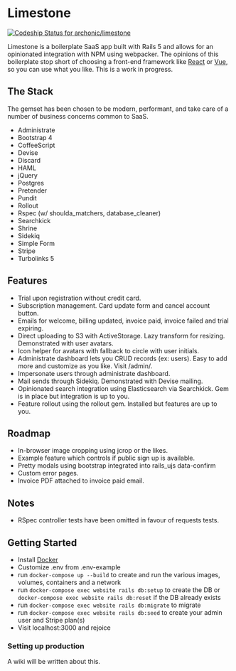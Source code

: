 # Limestone
[ ![Codeship Status for archonic/limestone](https://app.codeship.com/projects/0e5987c0-e048-0135-9d79-3ee50941199c/status?branch=master)](https://app.codeship.com/projects/266527)

Limestone is a boilerplate SaaS app built with Rails 5 and allows for an opinionated integration with NPM using webpacker. The opinions of this boilerplate stop short of choosing a front-end framework like [React](https://facebook.github.io/react/) or [Vue](https://vuejs.org/), so you can use what you like. This is a work in progress.

## The Stack
The gemset has been chosen to be modern, performant, and take care of a number of business concerns common to SaaS.
* Administrate
* Bootstrap 4
* CoffeeScript
* Devise
* Discard
* HAML
* jQuery
* Postgres
* Pretender
* Pundit
* Rollout
* Rspec (w/ shoulda_matchers, database_cleaner)
* Searchkick
* Shrine
* Sidekiq
* Simple Form
* Stripe
* Turbolinks 5

## Features
* Trial upon registration without credit card.
* Subscription management. Card update form and cancel account button.
* Emails for welcome, billing updated, invoice paid, invoice failed and trial expiring.
* Direct uploading to S3 with ActiveStorage. Lazy transform for resizing. Demonstrated with user avatars.
* Icon helper for avatars with fallback to circle with user initials.
* Administrate dashboard lets you CRUD records (ex: users). Easy to add more and customize as you like. Visit /admin/.
* Impersonate users through administrate dashboard.
* Mail sends through Sidekiq. Demonstrated with Devise mailing.
* Opinionated search integration using Elasticsearch via Searchkick. Gem is in place but integration is up to you.
* Feature rollout using the rollout gem. Installed but features are up to you.

## Roadmap
* In-browser image cropping using jcrop or the likes.
* Example feature which controls if public sign up is available.
* Pretty modals using bootstrap integrated into rails_ujs data-confirm
* Custom error pages.
* Invoice PDF attached to invoice paid email.

## Notes
* RSpec controller tests have been omitted in favour of requests tests.

## Getting Started
* Install [Docker](https://docs.docker.com/engine/installation/)
* Customize .env from .env-example
* run `docker-compose up --build` to create and run the various images, volumes, containers and a network
* run `docker-compose exec website rails db:setup` to create the DB or `docker-compose exec website rails db:reset` if the DB already exists
* run `docker-compose exec website rails db:migrate` to migrate
* run `docker-compose exec website rails db:seed` to create your admin user and Stripe plan(s)
* Visit localhost:3000 and rejoice

### Setting up production
A wiki will be written about this.
